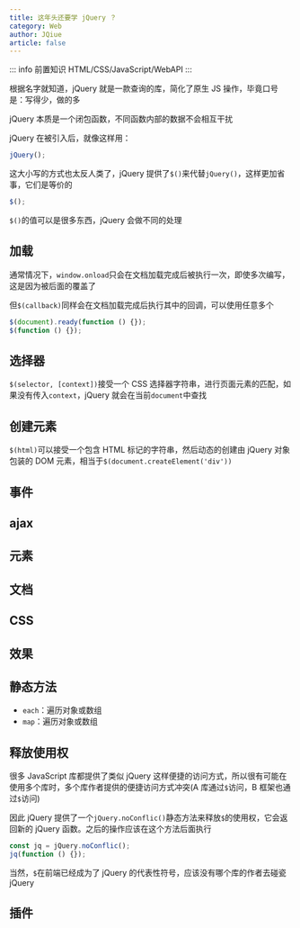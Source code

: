 ```yaml
---
title: 这年头还要学 jQuery ？
category: Web
author: JQiue
article: false
---
```


::: info 前置知识
HTML/CSS/JavaScript/WebAPI
:::

根据名字就知道，jQuery 就是一款查询的库，简化了原生 JS 操作，毕竟口号是：写得少，做的多

jQuery 本质是一个闭包函数，不同函数内部的数据不会相互干扰

jQuery 在被引入后，就像这样用：

```js
jQuery();
```

这大小写的方式也太反人类了，jQuery 提供了`$()`来代替`jQuery()`，这样更加省事，它们是等价的

```js
$();
```

`$()`的值可以是很多东西，jQuery 会做不同的处理

## 加载

通常情况下，`window.onload`只会在文档加载完成后被执行一次，即使多次编写，这是因为被后面的覆盖了

但`$(callback)`同样会在文档加载完成后执行其中的回调，可以使用任意多个

```js
$(document).ready(function () {});
$(function () {});
```

## 选择器

`$(selector, [context])`接受一个 CSS 选择器字符串，进行页面元素的匹配，如果没有传入`context`，jQuery 就会在当前`document`中查找

## 创建元素

`$(html)`可以接受一个包含 HTML 标记的字符串，然后动态的创建由 jQuery 对象包装的 DOM 元素，相当于`$(document.createElement('div'))`

## 事件

<!-- more -->

## ajax

## 元素

## 文档

## CSS

## 效果

## 静态方法

+ `each`：遍历对象或数组
+ `map`：遍历对象或数组

## 释放使用权

很多 JavaScript 库都提供了类似 jQuery 这样便捷的访问方式，所以很有可能在使用多个库时，多个库作者提供的便捷访问方式冲突(A 库通过`$`访问，B 框架也通过`$`访问)

因此 jQuery 提供了一个`jQuery.noConflic()`静态方法来释放`$`的使用权，它会返回新的 jQuery 函数。之后的操作应该在这个方法后面执行

```js
const jq = jQuery.noConflic();
jq(function () {});
```

当然，`$`在前端已经成为了 jQuery 的代表性符号，应该没有哪个库的作者去碰瓷 jQuery

## 插件

<!-- more -->